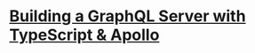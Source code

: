 # [Building a GraphQL Server with TypeScript & Apollo](https://www.howtographql.com/typescript-apollo/0-introduction/)
